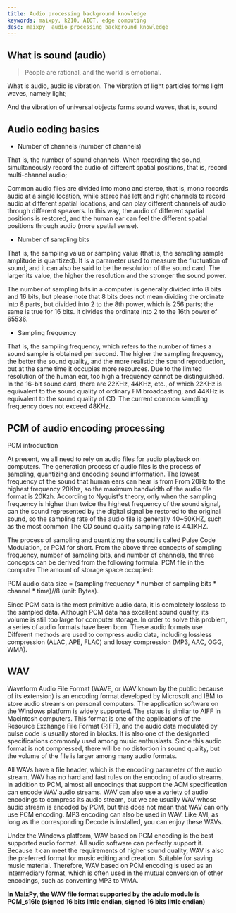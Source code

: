 ```yaml
---
title: Audio processing background knowledge
keywords: maixpy, k210, AIOT, edge computing
desc: maixpy  audio processing background knowledge
---
```



## What is sound (audio)

> People are rational, and the world is emotional.

What is audio, audio is vibration.
The vibration of light particles forms light waves, namely light;

And the vibration of universal objects forms sound waves, that is, sound

## Audio coding basics

- Number of channels (number of channels)

That is, the number of sound channels. When recording the sound, simultaneously record the audio of different spatial positions, that is, record multi-channel audio;

Common audio files are divided into mono and stereo, that is, mono records audio at a single location, while stereo has left and right channels to record audio at different spatial locations, and can play different channels of audio through different speakers. In this way, the audio of different spatial positions is restored, and the human ear can feel the different spatial positions through audio (more spatial sense).

- Number of sampling bits

That is, the sampling value or sampling value (that is, the sampling sample amplitude is quantized). It is a parameter used to measure the fluctuation of sound, and it can also be said to be the resolution of the sound card. The larger its value, the higher the resolution and the stronger the sound power.

The number of sampling bits in a computer is generally divided into 8 bits and 16 bits, but please note that 8 bits does not mean dividing the ordinate into 8 parts, but divided into 2 to the 8th power, which is 256 parts; the same is true for 16 bits. It divides the ordinate into 2 to the 16th power of 65536.

- Sampling frequency

That is, the sampling frequency, which refers to the number of times a sound sample is obtained per second. The higher the sampling frequency, the better the sound quality, and the more realistic the sound reproduction, but at the same time it occupies more resources. Due to the limited resolution of the human ear, too high a frequency cannot be distinguished. In the 16-bit sound card, there are 22KHz, 44KHz, etc., of which 22KHz is equivalent to the sound quality of ordinary FM broadcasting, and 44KHz is equivalent to the sound quality of CD. The current common sampling frequency does not exceed 48KHz.

## PCM of audio encoding processing

PCM introduction

At present, we all need to rely on audio files for audio playback on computers. The generation process of audio files is the process of sampling, quantizing and encoding sound information. The lowest frequency of the sound that human ears can hear is from From 20Hz to the highest frequency 20Khz, so the maximum bandwidth of the audio file format is 20Kzh. According to Nyquist's theory, only when the sampling frequency is higher than twice the highest frequency of the sound signal, can the sound represented by the digital signal be restored to the original sound, so the sampling rate of the audio file is generally 40~50KHZ, such as the most common The CD sound quality sampling rate is 44.1KHZ.

The process of sampling and quantizing the sound is called Pulse Code Modulation, or PCM for short. From the above three concepts of sampling frequency, number of sampling bits, and number of channels, the three concepts can be derived from the following formula. PCM file in the computer The amount of storage space occupied:

PCM audio data size = (sampling frequency * number of sampling bits * channel * time)//8 (unit: Bytes).

Since PCM data is the most primitive audio data, it is completely lossless to the sampled data. Although PCM data has excellent sound quality, its volume is still too large for computer storage. In order to solve this problem, a series of audio formats have been born. These audio formats use Different methods are used to compress audio data, including lossless compression (ALAC, APE, FLAC) and lossy compression (MP3, AAC, OGG, WMA).

## WAV

Waveform Audio File Format (WAVE, or WAV known by the public because of its extension) is an encoding format developed by Microsoft and IBM to store audio streams on personal computers. The application software on the Windows platform is widely supported. The status is similar to AIFF in Macintosh computers. This format is one of the applications of the Resource Exchange File Format (RIFF), and the audio data modulated by pulse code is usually stored in blocks. It is also one of the designated specifications commonly used among music enthusiasts. Since this audio format is not compressed, there will be no distortion in sound quality, but the volume of the file is larger among many audio formats.

All WAVs have a file header, which is the encoding parameter of the audio stream. WAV has no hard and fast rules on the encoding of audio streams. In addition to PCM, almost all encodings that support the ACM specification can encode WAV audio streams. WAV can also use a variety of audio encodings to compress its audio stream, but we are usually WAV whose audio stream is encoded by PCM, but this does not mean that WAV can only use PCM encoding. MP3 encoding can also be used in WAV. Like AVI, as long as the corresponding Decode is installed, you can enjoy these WAVs.

Under the Windows platform, WAV based on PCM encoding is the best supported audio format. All audio software can perfectly support it. Because it can meet the requirements of higher sound quality, WAV is also the preferred format for music editing and creation. Suitable for saving music material. Therefore, WAV based on PCM encoding is used as an intermediary format, which is often used in the mutual conversion of other encodings, such as converting MP3 to WMA.

**In MaixPy, the WAV file format supported by the aduio module is PCM_s16le (signed 16 bits little endian, signed 16 bits little endian)**
